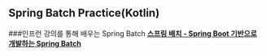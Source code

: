 ## Spring Batch Practice(Kotlin)

###인프런 강의를 통해 배우는 Spring Batch
**[스프링 배치 - Spring Boot 기반으로 개발하는 Spring Batch](https://www.inflearn.com/course/%EC%8A%A4%ED%94%84%EB%A7%81-%EB%B0%B0%EC%B9%98/dashboard)**

